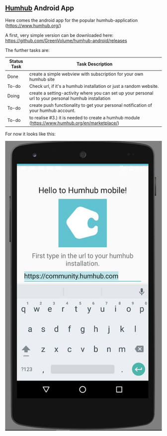 ## [Humhub](https://www.humhub.org/en) Android App

Here comes the android app for the popular humhub-application (<https://www.humhub.org/>)

A first, very simple version can be downloaded here: <https://github.com/GreenVolume/humhub-android/releases>

The further tasks are:

| Status Task | Task Description |
| ------------- |-------------|
| Done | create a simple webview with subscription for your own humhub site |
| To-do | Check url, if it's a humhub installation or just a random website. |
| Doing | create a setting-activity where you can set up your personal url to your personal humhub installation |
| To-do | create push functionality to get your personal notification of your humhub account. |
| To-do | to realise #3.) it is needed to create a humhub module (https://www.humhub.org/en/marketplace/) |

For now it looks like this:

![Alt text](/screenshots/startingPage.JPG)

